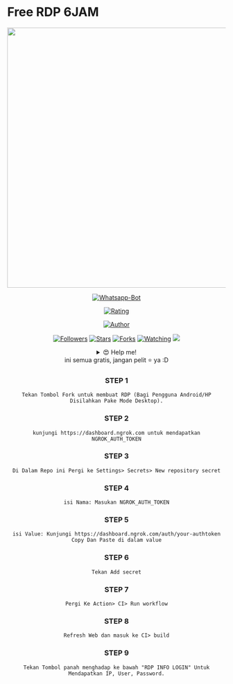 # Free RDP 6JAM

<img src="https://github.com/AdityaGans2542/AdityaRDP/blob/main/wallpaper.png" width=900 height="600" align="center">
<center>
<p align="center">
<a href="#"><img title="Whatsapp-Bot" src="https://img.shields.io/badge/AdityaRDP-green?colorA=%23ff0000&colorB=%23017e40&style=for-the-badge"></a>
</p>
<p align="center">
<a href="https://www.codefactor.io/repository/github/AdityaGans2542/AdityaRDP/overview/master"><img title="Rating" src="https://www.codefactor.io/repository/github/AdityaGans2542/AdityaRDP/badge/master"></a>
<p align="center">
<a href="https://github.com/AdityaGans2642"><img title="Author" src="https://img.shields.io/badge/AUTHOR-ADITYA-orange.svg?style=for-the-badge&logo=github"></a>
</p>
<p align="center">
<a href="https://github.com/AdityaGans2542/followers"><img title="Followers" src="https://img.shields.io/github/followers/AdityaGans2542?color=blue&style=flat-square"></a>
<a href="https://github.com/AdityaGans2542/AdityaRDP/stargazers/"><img title="Stars" src="https://img.shields.io/github/stars/AdityaGans2542/AdityaRDP?color=red&style=flat-square"></a>
<a href="https://github.com/AdityaGans2542/AdityaRDP/network/members"><img title="Forks" src="https://img.shields.io/github/forks/AdityaGans2542/AdityaRDP?color=red&style=flat-square"></a>
<a href="https://github.com/AdityaGans2542/AdityaRDP/watchers"><img title="Watching" src="https://img.shields.io/github/watchers/AdityaGans2542/AdityaRDP?label=Watchers&color=blue&style=flat-square"></a>
<a href="https://hits.seeyoufarm.com"><img src="https://hits.seeyoufarm.com/api/count/incr/badge.svg?url=https%3A%2F%2Fgithub.com%2FAdityaGans2542%2FAdityaRDP&count_bg=%2379C83D&title_bg=%23555555&icon=probot.svg&icon_color=%2300FF6D&title=hits&edge_flat=false"/></a>
</p>

<details>
 <summary>😍 Help me!</summary>
 
 [TRAKTEER](https://trakteer.id/aditya2542)
 
</details>
ini semua gratis, jangan pelit ⭐️ ya :D

### STEP 1
```Tekan Tombol Fork untuk membuat RDP (Bagi Pengguna Android/HP Disilahkan Pake Mode Desktop).```

### STEP 2
```kunjungi https://dashboard.ngrok.com untuk mendapatkan NGROK_AUTH_TOKEN```

### STEP 3
```Di Dalam Repo ini Pergi ke Settings> Secrets> New repository secret```

### STEP 4
```isi Nama: Masukan NGROK_AUTH_TOKEN```

### STEP 5
```isi Value: Kunjungi https://dashboard.ngrok.com/auth/your-authtoken Copy Dan Paste di dalam value```

### STEP 6
```Tekan Add secret```

### STEP 7
```Pergi Ke Action> CI> Run workflow```

### STEP 8
```Refresh Web dan masuk ke CI> build```

### STEP 9
```Tekan Tombol panah menghadap ke bawah "RDP INFO LOGIN" Untuk Mendapatkan IP, User, Password.```
